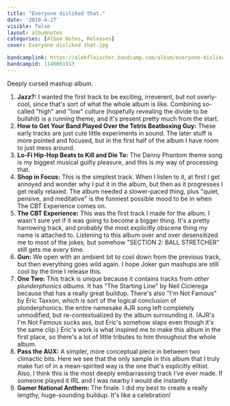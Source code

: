 ```yaml
---
title: "Everyone disliked that."
date: '2019-4-27'
visible: false
layout: albumnotes
categories: [Album Notes, Releases]
cover: Everyone disliked that.jpg

bandcamplink: https://alekfleischer.bandcamp.com/album/everyone-disliked-that
bandcampid: 1140001913
---
```

Deeply cursed mashup album.

1. **Jazz?:** I wanted the first track to be exciting, irreverent, but not overly-cool, since that's sort of what the whole album is like. Combining so-called "high" and "low" culture (hopefully revealing the divide to be bullshit) is a running theme, and it's present pretty much from the start.
2. **How to Get Your Band Played Over the Tetris Beatboxing Guy:** These early tracks are just cute little experiments in sound. The later stuff is more pointed and focused, but in the first half of the album I have room to just mess around.
3. **Lo-Fi Hip-Hop Beats to Kill and Die To:** The Danny Phantom theme song is my biggest musical guilty pleasure, and this is my way of processing that.
4. **Shop in Focus:** This is the simplest track. When I listen to it, at first I get annoyed and wonder why I put it in the album, but then as it progresses I get really relaxed. The album needed a slower-paced thing, plus "quiet, pensive, and meditative" is the funniest possible mood to be in when The CBT Experience comes on.
5. **The CBT Experience:** This was the first track I made for the album. I wasn't sure yet if it was going to become a bigger thing. It's a pretty harrowing track, and probably the most explicitly obscene thing my name is attached to. Listening to this album over and over desensitized me to most of the jokes, but somehow "SECTION 2: BALL STRETCHER" still gets me every time.
6. **Gun:** We open with an ambient bit to cool down from the previous track, but then everything goes wild again. I hope Joker gun mashups are still cool by the time I release this.
7. **One Two:** This track is unique because it contains tracks from *other plunderphonics albums*. It has "The Starting Line" by Neil Cicierega because that has a really great buildup. There's also "I'm Not Famous" by Eric Taxxon, which is sort of the logical conclusion of plunderphonics: the entire namesake AJR song left completely unmodified, but re-contextualized by the album surrounding it. (AJR's I'm Not Famous sucks ass, but Eric's somehow slaps even though it's the same clip.) Eric's work is what inspired me to make this album in the first place, so there's a lot of little tributes to him throughout the whole album.
8. **Pass the AUX:** A simpler, more conceptual piece in between two climactic bits. Here we see that the only sample in this album that I truly make fun of in a mean-spirited way is the one that's explicitly elitist. Also, I think this is the most deeply embarrassing track I've ever made. If someone played it IRL and I was nearby I would die instantly
9. **Gamer National Anthem:** The finale. I did my best to create a really lengthy, huge-sounding buildup. It's like a celebration!
